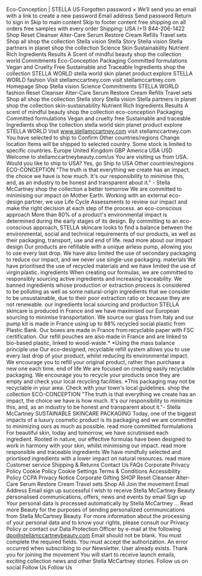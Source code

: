 Eco-Conception | STELLA US Forgotten password × We’ll send you an email with a link to create a new password Email address Send password Return to sign in Skip to main content Skip to footer content free shipping on all orders free samples with every order Shipping: USA (+1) 844-206-1422 Shop Reset Cleanser Alter-Care Serum Restore Cream Refills Travel sets Shop all shop the collection Stella vision Stella Story Stella vision Stella partners in planet shop the collection Science Skin Sustainability Nutrient Rich Ingredients Results A Scent of mindful beauty shop the collection world Commitments Eco-Conception Packaging Committed formulations Vegan and Cruelty Free Sustainable and Traceable Ingredients shop the collection STELLA WORLD stella world skin planet product explore STELLA WORLD fashion Visit stellamccartney.com visit stellamccartney.com Homepage Shop Stella vision Science Commitments STELLA WORLD fashion Reset Cleanser Alter-Care Serum Restore Cream Refills Travel sets Shop all shop the collection Stella story Stella vision Stella partners in planet shop the collection skin-sustainability Nutrient Rich Ingredients Results A scent of mindful beauty shop the collection eco-conception Packaging Committed formulations Vegan and cruelty free Sustainable and traceable Ingredients shop the collection stella world skin planet product explore STELLA WORLD Visit www.stellamccartney.com visit stellamccartney.com You have selected to ship to Confirm Other countries/regions Change location Items will be shipped to selected country. Some stock is limited to specific countries. Europe United Kingdom GBP America USA USD Welcome to stellamccartneybeauty.com/us You are visiting us from USA. Would you like to ship to USA? Yes, go Ship to USA Other countries/regions ECO-CONCEPTION "The truth is that everything we create has an impact, the choice we have is how much. It's our responsibility to minimise this, and, as an industry to be honest and transparent about it." - Stella McCartney shop the collection a better tomorrow We are committed to minimising our impact on Mother Earth. Working with an external eco-design partner, we use Life Cycle Assessments to review our impact and make the right decision at each step of the process. an eco-conscious approach More than 80% of a product's environmental impact is determined during the early stages of its design. By committing to an eco-conscious approach, STELLA skincare looks to find a balance between the environmental, social and technical requirements of our products, as well as their packaging, transport, use and end of life. read more about our impact design Our products are refillable with a unique airless pump, allowing you to use every last drop. We have also limited the use of secondary packaging to reduce our impact, and we never use single-use packaging. materials We have prioritised the use of recycled materials​ and we have limited the use of virgin plastic. ingredients When creating our formulas, we are committed to responsibly sourcing active ingredients and increasing traceability. We banned ingredients whose production or extraction process is considered to be polluting as well as some natural-origin ingredients that we consider to be unsustainable, due to their poor extraction ratio or because they are not renewable. our ingredients local sourcing and production STELLA skincare is produced in France and we have maximised our European sourcing to minimise transportation. We source our glass from Italy and our pump kit is made in France using up to 88% recycled social plastic from Plastic Bank. Our boxes are made in France from recyclable paper with FSC certification. Our refill pouches are also made in France and are linked to bio-based plastic, linked to wood-waste.* *Using the mass balance principle use Our eco-designed, recyclable refill system allows you to use every last drop of your product, whilst reducing its environmental impact. We encourage you to refill your original product, rather than purchase a new one each time. end of life We are focused on creating easily recyclable packaging. We encourage you to recycle your products once they are empty and check your local recycling facilities. *This packaging may not be recyclable in your area. Check with your town's local guidelines. shop the collection ECO-CONCEPTION "The truth is that everything we create has an impact, the choice we have is how much. It's our responsibility to minimize this, and, as an industry to be honest and transparent about it."- Stella McCartney SUSTAINABLE SKINCARE PACKAGING Today, one of the biggest impacts of a luxury cosmetic product is its packaging and we are committed to minimizing ours as much as possible. read more committed formulations For beautiful skin, today and tomorrow, we have scrutinised each ingredient. Rooted in nature, our effective formulas have been designed to work in harmony with your skin, whilst minimising our impact. read more responsible and traceable ingredients We have mindfully selected and priortised ingredients with a lower impact on natural resources. read more Customer service Shipping & Returns Contact Us FAQs Corporate Privacy Policy Cookie Policy Cookie Settings Terms & Conditions Accessibility Policy CCPA Privacy Notice Corporate Gifting SHOP Reset Cleanser Alter-Care Serum Restore Cream Travel sets Shop All Join the movement Email Address Email sign up successful I wish to receive Stella McCartney Beauty personalised communications, offers, news and events by email Sign up Your personal data is processed automatically by Stella McCartney ... Read more Beauty for the purposes of sending personalized communications from Stella McCartney Beauty. For more information about the processing of your personal data and to know your rights, please consult our Privacy Policy or contact our Data Protection Officer by e-mail at the following dpo@stellamccartneybeauty.com Email should not be blank. You must complete the required fields. You must accept the authorization. An error occurred when subscribing to our Newsletter. User already exists. Thank you for joining the movement You will start to receive launch emails, exciting collection news and other Stella McCartney stories. Follow us on social Follow Us Follow Us